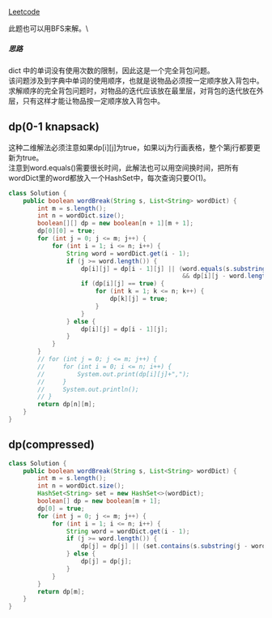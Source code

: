 [Leetcode](https://leetcode.com/problems/word-break/)

此题也可以用BFS来解。\
##### **思路**
dict 中的单词没有使用次数的限制，因此这是一个完全背包问题。\
该问题涉及到字典中单词的使用顺序，也就是说物品必须按一定顺序放入背包中。\
求解顺序的完全背包问题时，对物品的迭代应该放在最里层，对背包的迭代放在外层，只有这样才能让物品按一定顺序放入背包中。

## dp(0-1 knapsack)
这种二维解法必须注意如果dp[i][j]为true，如果以j为行画表格，整个第j行都要更新为true。\
注意到word.equals()需要很长时间，此解法也可以用空间换时间，把所有wordDict里的word都放入一个HashSet中，每次查询只要O(1)。
```java
class Solution {
    public boolean wordBreak(String s, List<String> wordDict) {
        int m = s.length();
        int n = wordDict.size();
        boolean[][] dp = new boolean[n + 1][m + 1];
        dp[0][0] = true;
        for (int j = 0; j <= m; j++) {
            for (int i = 1; i <= n; i++) {
                String word = wordDict.get(i - 1);
                if (j >= word.length()) {
                    dp[i][j] = dp[i - 1][j] || (word.equals(s.substring(j - word.length(), j)) 
                                                && dp[i][j - word.length()]);
                    if (dp[i][j] == true) {
                        for (int k = 1; k <= n; k++) {
                            dp[k][j] = true;
                        }
                    }
                } else {
                    dp[i][j] = dp[i - 1][j];
                }
            }
        }
        // for (int j = 0; j <= m; j++) {
        //     for (int i = 0; i <= n; i++) {
        //         System.out.print(dp[i][j]+",");
        //     }
        //     System.out.println();
        // }
        return dp[n][m];
    }
}
```
## dp(compressed)
```java
class Solution {
    public boolean wordBreak(String s, List<String> wordDict) {
        int m = s.length();
        int n = wordDict.size();
        HashSet<String> set = new HashSet<>(wordDict);
        boolean[] dp = new boolean[m + 1];
        dp[0] = true;
        for (int j = 0; j <= m; j++) {
            for (int i = 1; i <= n; i++) {
                String word = wordDict.get(i - 1);
                if (j >= word.length()) {
                    dp[j] = dp[j] || (set.contains(s.substring(j - word.length(), j)) && dp[j - word.length()]);
                } else {
                    dp[j] = dp[j];
                }
            }
        }
        return dp[m];
    }
}
```
